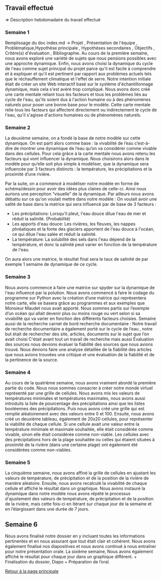 ## Travail effectué 

=> Description hebdomadaire du travail effectué 

### Semaine 1 
Remplissage du doc index.md -> Projet , Présentation de l'équipe , Problématique,Hypothèse principale , Hypothèses secondaires , Objectifs , Critère(s) d'évaluation , Bibliographie.
Au cours de la première semaine, nous avons exploré une variété de sujets que nous pensions possibles avec une approche dynamique. Enfin, nous avons choisi la dynamique du cycle de l'eau comme sujet principal du projet parce qu'il est facile à comprendre et à expliquer et qu'il est pertinent par rapport aux problèmes actuels tels que le réchauffement climatique et l'effet de serre. Notre intention initiale était de créer un site Web interactif basé sur le système d'échantillonnage dynamique, mais cela s'est avéré trop compliqué. Nous avons donc créé une carte mentale reliant tous les facteurs et tous les problèmes liés au cycle de l'eau, qu'ils soient dus à l'action humaine ou à des phénomènes naturels pour poser une bonne base pour le modèle. Cette carte mentale relie tous les facteurs qui affectent directement ou indirectement le cycle de l'eau, qu'il s'agisse d'actions humaines ou de phénomènes naturels. 



### Semaine 2 
La deuxième semaine, on a fondé la base de notre modèle sur cette dynamique. On est parti alors comme base : la vivabilité de l’eau c’est-à-dire de montrer une dynamique de l’eau qu’on va considérer comme vivable dans des cellules. Pour cela grâce à la carte mentale nous avons retenu les facteurs qui vont influencer la dynamique. Nous choisirons alors dans le modèle pour qu’elle soit plus simple à modéliser, que la dynamique sera influencée par 3 facteurs distincts : la température, les précipitations et la proximité d’une rivière. 

Par la suite, on a commencé à modéliser notre modèle en forme de schéma/dessin pour avoir des idées plus claires de celle-ci. Ainsi nous aurions une perception “visuelle” de la dynamique. 
Par ailleurs nous avons débattu sur ce qu'on voulait mettre dans notre modèle :
On voulait avoir une salité de base dans la matrice qui sera influencé par de base de 3 facteurs : 
- Les précipitations: Lorsqu'il pleut, l'eau douce dilue l'eau de mer et réduit la salinité. (Probabilité)
- Les apports d'eau douce: Les rivières, les fleuves, les nappes phréatiques et la fonte des glaciers apportent de l'eau douce à l'océan, ce qui dilue l'eau salée et réduit la salinité.
- La température: La solubilité des sels dans l'eau dépend de la température, et donc la salinité peut varier en fonction de la température de l'eau.

On aura alors une matrice, le résultat final sera le taux de salinité de par exemple 1 semaine de dynamique de ce cycle. 
### Semaine 3
Nous avons commencé à faire une matrice sur spyder sur la dynamique de l'eau influencé par la polution. Nous avons commencé à faire le codage du programme sur Python avec la création d’une matrice qui représentera notre carte, elle se basera grâce au programmes et aux exemples que Monsieur Maudet nous avait apporté. Nous sommes partis sur l’exemple d’un océan qui allait devenir plus ou moins rouge ou vert selon si sa vivabilité qui va varier en fonction des différents facteurs choisies.
Semaine aussi de la recherche carnet de bord recherche documentaire : Notre travail de recherche documentaire a également  porté sur le cycle de l’eau , notre but était   de rechercher des site, articles, documents sur le sujet que l’on avait choisi C'était avant tout un travail de recherche mais aussi Évaluation des sources nous devions évaluer la fiabilité des sources que nous avions trouvé. Nous devions faire une analyse détaillée de la fiabilité des articles que nous avions trouvées une critique et une  évaluation de la fiabilité et de la pertinence de la source.


### Semaine 4 

Au cours de la quatrième semaine, nous avons vraiment abordé la première partie du code. Nous nous sommes consacrer à créer notre monde virtuel représenté par une grille de cellules. Nous avons mis les valeurs de températures minimales et températures maximales, nous avons aussi introduits la liste de pourcentage des précipitations ainsi que les listes booléennes des précipitations. Puis nous avons créé une grille qui est remplie aléatoirement avec des valeurs entre 0 et 100. Ensuite, nous avons créé un deuxième tableau, également de 20x20 cellules, pour représenter la viabilité de chaque cellule. Si une cellule avait une valeur entre la température minimale et maximale souhaitée, elle était considérée comme vivable, sinon elle était considérée comme non-viable. Les cellules avec des précipitations hors de la plage souhaitée ou celles qui étaient situées à proximité de la rivière (dans une certaine plage) ont également été considérées comme non-viables.

### Semaine 5

La cinquième semaine, nous avons affiné la grille de cellules en ajustant les valeurs de température, de précipitation et de la position de la rivière de manière aléatoire. Ensuite, nous avons recalculé la vivabilité de chaque cellule et affiché le résultat dans un graphique. Nous avons instauré la dynamique dans notre modèle nous avons répété le processus d'ajustement des valeurs de température, de précipitation et de la position de la rivière, mais cette fois-ci en itérant sur chaque jour de la semaine et en l’élargissant dans une durée de 7 jours. 

## Semaine 6
Nous avons finalisé notre dossier en y incluant toutes les informations pertinentes et en nous assurant que tout était clair et cohérent. Nous avons également finalisé nos diapositives et nous avons continué à nous entraîner pour notre présentation orale. La sixième semaine, Nous avons également affiché le résultat pour chaque jour dans un graphique différent. + Finalisation du dossier, Diapo + Préparation de l’oral.




<a href="index.html"> Retour à la page principale </a>

